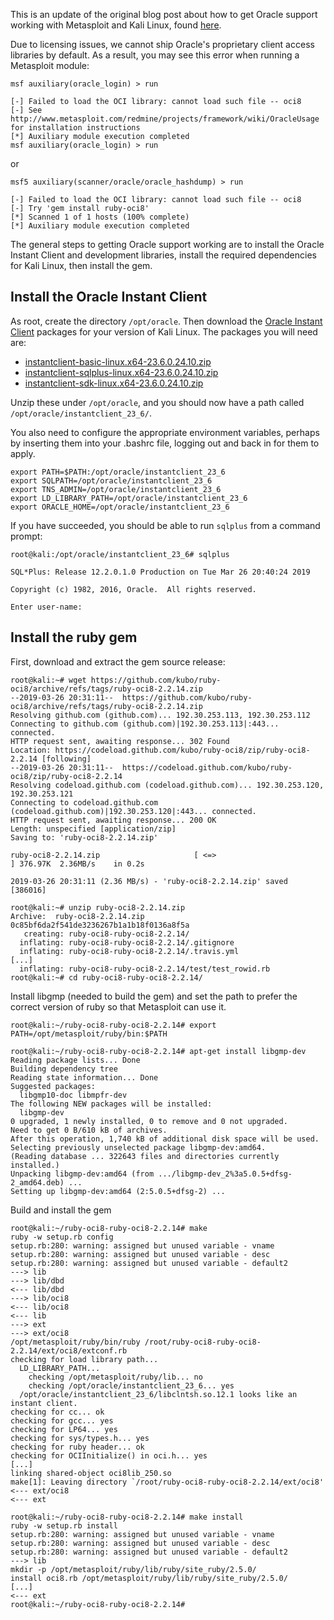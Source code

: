 This is an update of the original blog post about how to get Oracle support working with Metasploit and Kali Linux, found [here](https://leonjza.github.io/blog/2014/08/17/kali-linux-oracle-support/).

Due to licensing issues, we cannot ship Oracle's proprietary client access libraries by default. As a result, you may see this error when running a Metasploit module:

```msf
msf auxiliary(oracle_login) > run

[-] Failed to load the OCI library: cannot load such file -- oci8
[-] See http://www.metasploit.com/redmine/projects/framework/wiki/OracleUsage for installation instructions
[*] Auxiliary module execution completed
msf auxiliary(oracle_login) > run
```
or
```msf
msf5 auxiliary(scanner/oracle/oracle_hashdump) > run

[-] Failed to load the OCI library: cannot load such file -- oci8
[-] Try 'gem install ruby-oci8'
[*] Scanned 1 of 1 hosts (100% complete)
[*] Auxiliary module execution completed
```

The general steps to getting Oracle support working are to install the Oracle Instant Client and development libraries, install the required dependencies for Kali Linux, then install the gem.

## Install the Oracle Instant Client
As root, create the directory `/opt/oracle`. Then download the [Oracle Instant Client](https://www.oracle.com/database/technologies/instant-client/downloads.html) packages for your version of Kali Linux. The packages you will need are:

* [instantclient-basic-linux.x64-23.6.0.24.10.zip](https://download.oracle.com/otn_software/linux/instantclient/2360000/instantclient-basic-linux.x64-23.6.0.24.10.zip)
* [instantclient-sqlplus-linux.x64-23.6.0.24.10.zip](https://download.oracle.com/otn_software/linux/instantclient/2360000/instantclient-sqlplus-linux.x64-23.6.0.24.10.zip)
* [instantclient-sdk-linux.x64-23.6.0.24.10.zip](https://download.oracle.com/otn_software/linux/instantclient/2360000/instantclient-sdk-linux.x64-23.6.0.24.10.zip)

Unzip these under `/opt/oracle`, and you should now have a path called `/opt/oracle/instantclient_23_6/`.

You also need to configure the appropriate environment variables, perhaps by inserting them into your .bashrc file, logging out and back in for them to apply.

```
export PATH=$PATH:/opt/oracle/instantclient_23_6
export SQLPATH=/opt/oracle/instantclient_23_6
export TNS_ADMIN=/opt/oracle/instantclient_23_6
export LD_LIBRARY_PATH=/opt/oracle/instantclient_23_6
export ORACLE_HOME=/opt/oracle/instantclient_23_6
```

If you have succeeded, you should be able to run `sqlplus` from a command prompt:
```
root@kali:/opt/oracle/instantclient_23_6# sqlplus

SQL*Plus: Release 12.2.0.1.0 Production on Tue Mar 26 20:40:24 2019

Copyright (c) 1982, 2016, Oracle.  All rights reserved.

Enter user-name:
```

## Install the ruby gem

First, download and extract the gem source release:

```
root@kali:~# wget https://github.com/kubo/ruby-oci8/archive/refs/tags/ruby-oci8-2.2.14.zip
--2019-03-26 20:31:11--  https://github.com/kubo/ruby-oci8/archive/refs/tags/ruby-oci8-2.2.14.zip
Resolving github.com (github.com)... 192.30.253.113, 192.30.253.112
Connecting to github.com (github.com)|192.30.253.113|:443... connected.
HTTP request sent, awaiting response... 302 Found
Location: https://codeload.github.com/kubo/ruby-oci8/zip/ruby-oci8-2.2.14 [following]
--2019-03-26 20:31:11--  https://codeload.github.com/kubo/ruby-oci8/zip/ruby-oci8-2.2.14
Resolving codeload.github.com (codeload.github.com)... 192.30.253.120, 192.30.253.121
Connecting to codeload.github.com (codeload.github.com)|192.30.253.120|:443... connected.
HTTP request sent, awaiting response... 200 OK
Length: unspecified [application/zip]
Saving to: 'ruby-oci8-2.2.14.zip'

ruby-oci8-2.2.14.zip                     [ <=>                                                                ] 376.97K  2.36MB/s    in 0.2s    

2019-03-26 20:31:11 (2.36 MB/s) - 'ruby-oci8-2.2.14.zip' saved [386016]

root@kali:~# unzip ruby-oci8-2.2.14.zip 
Archive:  ruby-oci8-2.2.14.zip
0c85bf6da2f541de3236267b1a1b18f0136a8f5a
   creating: ruby-oci8-ruby-oci8-2.2.14/
  inflating: ruby-oci8-ruby-oci8-2.2.14/.gitignore  
  inflating: ruby-oci8-ruby-oci8-2.2.14/.travis.yml 
[...]
  inflating: ruby-oci8-ruby-oci8-2.2.14/test/test_rowid.rb
root@kali:~# cd ruby-oci8-ruby-oci8-2.2.14/
```

Install libgmp (needed to build the gem) and set the path to prefer the correct version of ruby so that Metasploit can use it.

```
root@kali:~/ruby-oci8-ruby-oci8-2.2.14# export PATH=/opt/metasploit/ruby/bin:$PATH

root@kali:~/ruby-oci8-ruby-oci8-2.2.14# apt-get install libgmp-dev
Reading package lists... Done
Building dependency tree
Reading state information... Done
Suggested packages:
  libgmp10-doc libmpfr-dev
The following NEW packages will be installed:
  libgmp-dev
0 upgraded, 1 newly installed, 0 to remove and 0 not upgraded.
Need to get 0 B/610 kB of archives.
After this operation, 1,740 kB of additional disk space will be used.
Selecting previously unselected package libgmp-dev:amd64.
(Reading database ... 322643 files and directories currently installed.)
Unpacking libgmp-dev:amd64 (from .../libgmp-dev_2%3a5.0.5+dfsg-2_amd64.deb) ...
Setting up libgmp-dev:amd64 (2:5.0.5+dfsg-2) ...
```

Build and install the gem

```
root@kali:~/ruby-oci8-ruby-oci8-2.2.14# make
ruby -w setup.rb config
setup.rb:280: warning: assigned but unused variable - vname
setup.rb:280: warning: assigned but unused variable - desc
setup.rb:280: warning: assigned but unused variable - default2
---> lib
---> lib/dbd
<--- lib/dbd
---> lib/oci8
<--- lib/oci8
<--- lib
---> ext
---> ext/oci8
/opt/metasploit/ruby/bin/ruby /root/ruby-oci8-ruby-oci8-2.2.14/ext/oci8/extconf.rb
checking for load library path...
  LD_LIBRARY_PATH...
    checking /opt/metasploit/ruby/lib... no
    checking /opt/oracle/instantclient_23_6... yes
  /opt/oracle/instantclient_23_6/libclntsh.so.12.1 looks like an instant client.
checking for cc... ok
checking for gcc... yes
checking for LP64... yes
checking for sys/types.h... yes
checking for ruby header... ok
checking for OCIInitialize() in oci.h... yes
[...]
linking shared-object oci8lib_250.so
make[1]: Leaving directory `/root/ruby-oci8-ruby-oci8-2.2.14/ext/oci8'
<--- ext/oci8
<--- ext

root@kali:~/ruby-oci8-ruby-oci8-2.2.14# make install
ruby -w setup.rb install
setup.rb:280: warning: assigned but unused variable - vname
setup.rb:280: warning: assigned but unused variable - desc
setup.rb:280: warning: assigned but unused variable - default2
---> lib
mkdir -p /opt/metasploit/ruby/lib/ruby/site_ruby/2.5.0/
install oci8.rb /opt/metasploit/ruby/lib/ruby/site_ruby/2.5.0/
[...]
<--- ext
root@kali:~/ruby-oci8-ruby-oci8-2.2.14#
```
